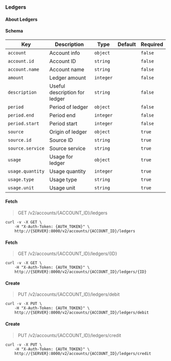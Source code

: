 ### Ledgers

#### About Ledgers

#### Schema

Key | Description | Type | Default | Required
--- | ----------- | ---- | ------- | --------
`account` | Account info | `object` |   | `false`
`account.id` | Account ID | `string` |   | `false`
`account.name` | Account name | `string` |   | `false`
`amount` | Ledger amount | `integer` |   | `false`
`description` | Useful description for ledger | `string` |   | `false`
`period` | Period of ledger | `object` |   | `false`
`period.end` | Period end | `integer` |   | `false`
`period.start` | Period start | `integer` |   | `false`
`source` | Origin of ledger | `object` |   | `true`
`source.id` | Source ID | `string` |   | `true`
`source.service` | Source service | `string` |   | `true`
`usage` | Usage for ledger | `object` |   | `true`
`usage.quantity` | Usage quantity | `integer` |   | `true`
`usage.type` | Usage type | `string` |   | `true`
`usage.unit` | Usage unit | `string` |   | `true`


#### Fetch

> GET /v2/accounts/{ACCOUNT_ID}/ledgers

```curl
curl -v -X GET \
    -H "X-Auth-Token: {AUTH_TOKEN}" \
    http://{SERVER}:8000/v2/accounts/{ACCOUNT_ID}/ledgers
```

#### Fetch

> GET /v2/accounts/{ACCOUNT_ID}/ledgers/{ID}

```curl
curl -v -X GET \
    -H "X-Auth-Token: {AUTH_TOKEN}" \
    http://{SERVER}:8000/v2/accounts/{ACCOUNT_ID}/ledgers/{ID}
```

#### Create

> PUT /v2/accounts/{ACCOUNT_ID}/ledgers/debit

```curl
curl -v -X PUT \
    -H "X-Auth-Token: {AUTH_TOKEN}" \
    http://{SERVER}:8000/v2/accounts/{ACCOUNT_ID}/ledgers/debit
```

#### Create

> PUT /v2/accounts/{ACCOUNT_ID}/ledgers/credit

```curl
curl -v -X PUT \
    -H "X-Auth-Token: {AUTH_TOKEN}" \
    http://{SERVER}:8000/v2/accounts/{ACCOUNT_ID}/ledgers/credit
```

